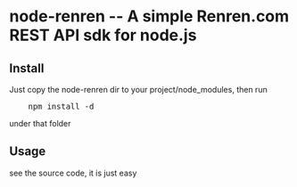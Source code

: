 # node-renren -- A simple Renren.com REST API sdk for node.js

## Install

Just copy the node-renren dir to your project/node_modules, then run 

<pre>
    npm install -d
</pre>

under that folder

## Usage

see the source code, it is just easy

